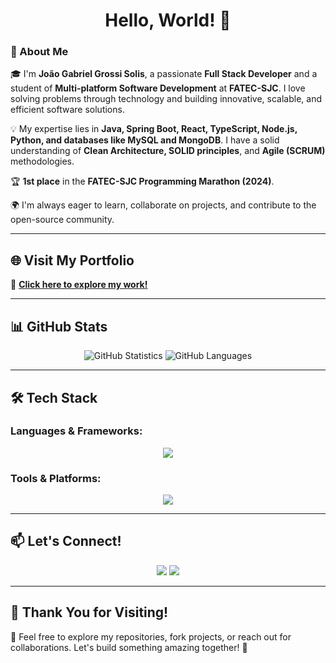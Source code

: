 ## <h1 align="center">Hello, World! 👋</h1>

### 🚀 About Me

🎓 I'm **João Gabriel Grossi Solis**, a passionate **Full Stack Developer** and a student of **Multi-platform Software Development** at **FATEC-SJC**. I love solving problems through technology and building innovative, scalable, and efficient software solutions.

💡 My expertise lies in **Java, Spring Boot, React, TypeScript, Node.js, Python, and databases like MySQL and MongoDB**. I have a solid understanding of **Clean Architecture, SOLID principles**, and **Agile (SCRUM)** methodologies.

🏆 **1st place** in the **FATEC-SJC Programming Marathon (2024)**.

🌍 I'm always eager to learn, collaborate on projects, and contribute to the open-source community.

---

## 🌐 **Visit My Portfolio**

🎨 [**Click here to explore my work!**](https://www.joaogabgr.com.br/)

---

## 📊 **GitHub Stats**

<p align="center">
  <img src="https://github-readme-stats.vercel.app/api?username=joaogabgr&show_icons=true&theme=midnight-purple" alt="GitHub Statistics" />
  <img src="https://github-readme-stats.vercel.app/api/top-langs?username=joaogabgr&layout=compact&langs_count=8&show_icons=true&theme=midnight-purple" alt="GitHub Languages" />
</p>

---

## 🛠️ **Tech Stack**

### **Languages & Frameworks:**
<p align="center">
  <img src="https://skillicons.dev/icons?i=java,spring,ts,js,react,nodejs,python,mysql,mongo" />
</p>

### **Tools & Platforms:**
<p align="center">
  <img src="https://skillicons.dev/icons?i=vscode,git,github,bash,docker,postman,linux" />
</p>

---

## 📫 **Let's Connect!**

<p align="center">
  <a href="https://www.linkedin.com/in/joaoggbs/"><img src="https://skillicons.dev/icons?i=linkedin" /></a>
  <a href="mailto:joaoggbs62@gmail.com"><img src="https://skillicons.dev/icons?i=gmail" /></a>
</p>

---

## 🎯 **Thank You for Visiting!**

👀 Feel free to explore my repositories, fork projects, or reach out for collaborations. Let's build something amazing together! 🚀
